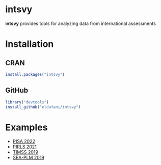 
# intsvy

**intsvy** provides tools for analyzing data from international
assessments

# Installation

## CRAN

``` r
install.packages("intsvy")
```

## GitHub

``` r
library("devtools")
install_github("eldafani/intsvy")
```

# Examples

- [PISA 2022](pisa22.md)
- [PIRLS 2021](pirls21.md)
- [TIMSS 2019](timss2019.md)
- [SEA-PLM 2019](sea-plm.md)
